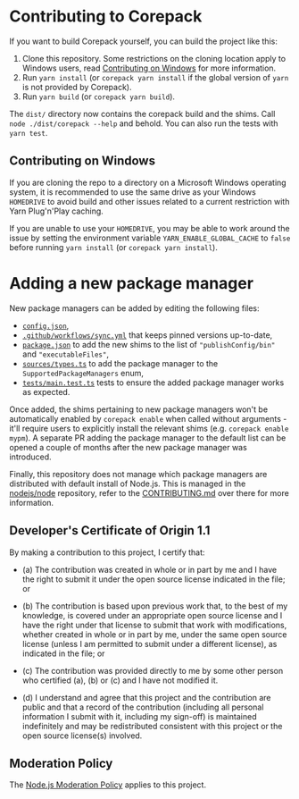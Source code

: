 # Contributing to Corepack

If you want to build Corepack yourself, you can build the project like this:

1. Clone this repository. Some restrictions on the cloning location apply to Windows users, read [Contributing on Windows](#contributing-on-windows) for more information.
2. Run `yarn install` (or `corepack yarn install` if the global version of
   `yarn` is not provided by Corepack).
3. Run `yarn build` (or `corepack yarn build`).

The `dist/` directory now contains the corepack build and the shims.
Call `node ./dist/corepack --help` and behold.
You can also run the tests with `yarn test`.

## Contributing on Windows

If you are cloning the repo to a directory on a Microsoft Windows operating system, it is recommended to use the same drive as your Windows `HOMEDRIVE` to avoid build and other issues related to a current restriction with Yarn Plug'n'Play caching.

If you are unable to use your `HOMEDRIVE`, you may be able to work around the issue by setting the environment variable `YARN_ENABLE_GLOBAL_CACHE` to `false` before running `yarn install` (or `corepack yarn install`).

# Adding a new package manager

New package managers can be added by editing the following files:

- [`config.json`](./config.json),
- [`.github/workflows/sync.yml`](./.github/workflows/sync.yml) that keeps pinned
  versions up-to-date,
- [`package.json`](./package.json) to add the new shims to the list of
  `"publishConfig/bin"` and `"executableFiles"`,
- [`sources/types.ts`](./sources/types.ts) to add the package manager to the
  `SupportedPackageManagers` enum,
- [`tests/main.test.ts`](./tests/main.test.ts) tests to ensure the added package
  manager works as expected.

Once added, the shims pertaining to new package managers won't be automatically
enabled by `corepack enable` when called without arguments - it'll require users
to explicitly install the relevant shims (e.g. `corepack enable mypm`). A
separate PR adding the package manager to the default list can be opened a
couple of months after the new package manager was introduced.

Finally, this repository does not manage which package managers are distributed
with default install of Node.js. This is managed in the
[nodejs/node](https://github.com/nodejs/node) repository, refer to the
[CONTRIBUTING.md](https://github.com/nodejs/node/blob/main/CONTRIBUTING.md) over
there for more information.

## Developer's Certificate of Origin 1.1

By making a contribution to this project, I certify that:

* (a) The contribution was created in whole or in part by me and I
  have the right to submit it under the open source license
  indicated in the file; or

* (b) The contribution is based upon previous work that, to the best
  of my knowledge, is covered under an appropriate open source
  license and I have the right under that license to submit that
  work with modifications, whether created in whole or in part
  by me, under the same open source license (unless I am
  permitted to submit under a different license), as indicated
  in the file; or

* (c) The contribution was provided directly to me by some other
  person who certified (a), (b) or (c) and I have not modified
  it.

* (d) I understand and agree that this project and the contribution
  are public and that a record of the contribution (including all
  personal information I submit with it, including my sign-off) is
  maintained indefinitely and may be redistributed consistent with
  this project or the open source license(s) involved.

## Moderation Policy

The [Node.js Moderation Policy] applies to this project.

[Node.js Moderation Policy]:
https://github.com/nodejs/admin/blob/master/Moderation-Policy.md
